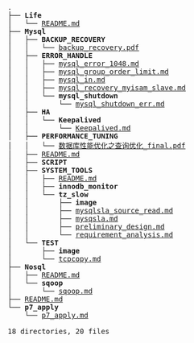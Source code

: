 <pre>.
├── <strong>Life</strong>
│   └── <a href="https://github.com/Keithlan/Keithlan.github.io/tree/master/github_md//Life/README.md" target="_self">README.md</a>
├── <strong>Mysql</strong>
│   ├── <strong>BACKUP_RECOVERY</strong>
│   │   └── <a href="https://github.com/Keithlan/Keithlan.github.io/tree/master/github_md//Mysql/BACKUP_RECOVERY/backup_recovery.pdf" target="_self">backup_recovery.pdf</a>
│   ├── <strong>ERROR_HANDLE</strong>
│   │   ├── <a href="https://github.com/Keithlan/Keithlan.github.io/tree/master/github_md//Mysql/ERROR_HANDLE/mysql_error_1048.md" target="_self">mysql_error_1048.md</a>
│   │   ├── <a href="https://github.com/Keithlan/Keithlan.github.io/tree/master/github_md//Mysql/ERROR_HANDLE/mysql_group_order_limit.md" target="_self">mysql_group_order_limit.md</a>
│   │   ├── <a href="https://github.com/Keithlan/Keithlan.github.io/tree/master/github_md//Mysql/ERROR_HANDLE/mysql_in.md" target="_self">mysql_in.md</a>
│   │   ├── <a href="https://github.com/Keithlan/Keithlan.github.io/tree/master/github_md//Mysql/ERROR_HANDLE/mysql_recovery_myisam_slave.md" target="_self">mysql_recovery_myisam_slave.md</a>
│   │   └── <strong>mysql_shutdown</strong>
│   │       └── <a href="https://github.com/Keithlan/Keithlan.github.io/tree/master/github_md//Mysql/ERROR_HANDLE/mysql_shutdown/mysql_shutdown_err.md" target="_self">mysql_shutdown_err.md</a>
│   ├── <strong>HA</strong>
│   │   └── <strong>Keepalived</strong>
│   │       └── <a href="https://github.com/Keithlan/Keithlan.github.io/tree/master/github_md//Mysql/HA/Keepalived/Keepalived.md" target="_self">Keepalived.md</a>
│   ├── <strong>PERFORMANCE_TUNING</strong>
│   │   └── <a href="https://github.com/Keithlan/Keithlan.github.io/tree/master/github_md//Mysql/PERFORMANCE_TUNING/数据库性能优化之查询优化_final.pdf" target="_self">数据库性能优化之查询优化_final.pdf</a>
│   ├── <a href="https://github.com/Keithlan/Keithlan.github.io/tree/master/github_md//Mysql/README.md" target="_self">README.md</a>
│   ├── <strong>SCRIPT</strong>
│   ├── <strong>SYSTEM_TOOLS</strong>
│   │   ├── <a href="https://github.com/Keithlan/Keithlan.github.io/tree/master/github_md//Mysql/SYSTEM_TOOLS/README.md" target="_self">README.md</a>
│   │   ├── <strong>innodb_monitor</strong>
│   │   └── <strong>tz_slow</strong>
│   │       ├── <strong>image</strong>
│   │       ├── <a href="https://github.com/Keithlan/Keithlan.github.io/tree/master/github_md//Mysql/SYSTEM_TOOLS/tz_slow/mysqlsla_source_read.md" target="_self">mysqlsla_source_read.md</a>
│   │       ├── <a href="https://github.com/Keithlan/Keithlan.github.io/tree/master/github_md//Mysql/SYSTEM_TOOLS/tz_slow/mysqsla.md" target="_self">mysqsla.md</a>
│   │       ├── <a href="https://github.com/Keithlan/Keithlan.github.io/tree/master/github_md//Mysql/SYSTEM_TOOLS/tz_slow/preliminary_design.md" target="_self">preliminary_design.md</a>
│   │       └── <a href="https://github.com/Keithlan/Keithlan.github.io/tree/master/github_md//Mysql/SYSTEM_TOOLS/tz_slow/requirement_analysis.md" target="_self">requirement_analysis.md</a>
│   └── <strong>TEST</strong>
│       ├── <strong>image</strong>
│       └── <a href="https://github.com/Keithlan/Keithlan.github.io/tree/master/github_md//Mysql/TEST/tcpcopy.md" target="_self">tcpcopy.md</a>
├── <strong>Nosql</strong>
│   ├── <a href="https://github.com/Keithlan/Keithlan.github.io/tree/master/github_md//Nosql/README.md" target="_self">README.md</a>
│   └── <strong>sqoop</strong>
│       └── <a href="https://github.com/Keithlan/Keithlan.github.io/tree/master/github_md//Nosql/sqoop/sqoop.md" target="_self">sqoop.md</a>
├── <a href="https://github.com/Keithlan/Keithlan.github.io/tree/master/github_md//README.md" target="_self">README.md</a>
└── <strong>p7_apply</strong>
    └── <a href="https://github.com/Keithlan/Keithlan.github.io/tree/master/github_md//p7_apply/p7_apply.md" target="_self">p7_apply.md</a>

18 directories, 20 files
</pre>